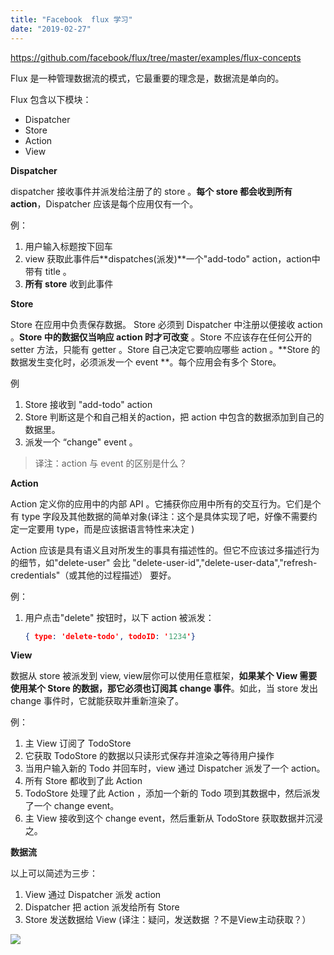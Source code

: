 ```yaml
---
title: "Facebook  flux 学习"
date: "2019-02-27"
---
```


https://github.com/facebook/flux/tree/master/examples/flux-concepts

Flux 是一种管理数据流的模式，它最重要的理念是，数据流是单向的。

Flux 包含以下模块：

- Dispatcher
- Store
- Action
- View

**Dispatcher**

dispatcher 接收事件并派发给注册了的 store 。**每个 store 都会收到所有 action**，Dispatcher 应该是每个应用仅有一个。

例：

1. 用户输入标题按下回车
2. view 获取此事件后**dispatches(派发)**一个"add-todo" action，action中带有 title 。
3. **所有 store** 收到此事件

**Store**

Store 在应用中负责保存数据。 Store 必须到 Dispatcher 中注册以便接收 action 。**Store 中的数据仅当响应 action 时才可改变** 。Store 不应该存在任何公开的 setter 方法，只能有 getter 。Store 自己决定它要响应哪些 action 。\*\*Store 的数据发生变化时，必须派发一个 event \*\*。每个应用会有多个 Store。

例

1. Store 接收到 "add-todo" action
2. Store 判断这是个和自己相关的action，把 action 中包含的数据添加到自己的数据里。
3. 派发一个 “change" event 。

> 译注：action 与 event 的区别是什么？

**Action**

Action 定义你的应用中的内部 API 。它捕获你应用中所有的交互行为。它们是个有 type 字段及其他数据的简单对象(译注：这个是具体实现了吧，好像不需要约定一定要用 type，而是应该据语言特性来决定 )

Action 应该是具有语义且对所发生的事具有描述性的。但它不应该过多描述行为的细节，如"delete-user" 会比 "delete-user-id","delete-user-data","refresh-credentials"（或其他的过程描述） 要好。

例：

1. 用户点击"delete" 按钮时，以下 action 被派发：
    
    ```json
    { type: 'delete-todo', todoID: '1234'}
    ```
    

**View**

数据从 store 被派发到 view, view层你可以使用任意框架，**如果某个 View 需要使用某个 Store 的数据，那它必须也订阅其 change 事件**。如此，当 store 发出 change 事件时，它就能获取并重新渲染了。

例：

1. 主 View 订阅了 TodoStore
2. 它获取 TodoStore 的数据以只读形式保存并渲染之等待用户操作
3. 当用户输入新的 Todo 并回车时，view 通过 Dispatcher 派发了一个 action。
4. 所有 Store 都收到了此 Action
5. TodoStore 处理了此 Action ，添加一个新的 Todo 项到其数据中，然后派发了一个 change event。
6. 主 View 接收到这个 change event，然后重新从 TodoStore 获取数据并沉浸之。

**数据流**

以上可以简述为三步：

1. View 通过 Dispatcher 派发 action
2. Dispatcher 把 action 派发给所有 Store
3. Store 发送数据给 View (译注：疑问，发送数据 ？不是View主动获取？）

![](images/flux-simple-f8-diagram-with-client-action-1300w.png)
